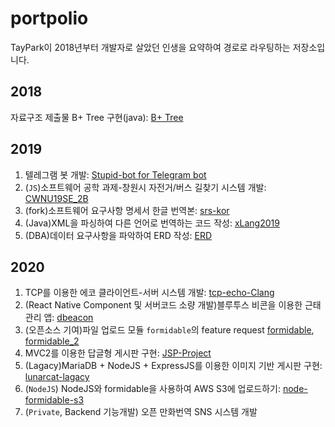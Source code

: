 # portpolio

TayPark이 2018년부터 개발자로 살았던 인생을 요약하여 경로로 라우팅하는 저장소입니다.

## 2018

자료구조 제출물 B+ Tree 구현(java): [B+ Tree](https://github.com/TayPark/BPlusTree)

## 2019

1. 텔레그램 봇 개발: [Stupid-bot for Telegram bot](https://github.com/TayPark/stupid-bot)
2. (`JS`)소프트웨어 공학 과제-창원시 자전거/버스 길찾기 시스템 개발: [CWNU19SE_2B](https://github.com/TayPark/CWNU19SE_2B)
3. (fork)소프트웨어 요구사항 명세서 한글 번역본: [srs-kor](https://github.com/TayPark/srs-kor)
4. (Java)XML을 파싱하여 다른 언어로 번역하는 코드 작성: [xLang2019](./xLang)
5. (DBA)데이터 요구사항을 파악하여 ERD 작성: [ERD](./ERD)

## 2020

1. TCP를 이용한 에코 클라이언트-서버 시스템 개발: [tcp-echo-Clang](https://github.com/TayPark/tcp-echo-Clang)
2. (React Native Component 및 서버코드 소량 개발)블루투스 비콘을 이용한 근태관리 앱: [dbeacon](https://github.com/chisacam/dbeacon)
3. (오픈소스 기여)파일 업로드 모듈 `formidable`의 feature request [formidable](https://github.com/node-formidable/formidable/issues/616), [formidable_2](https://github.com/node-formidable/formidable/issues/609)
4. MVC2를 이용한 답글형 게시판 구현: [JSP-Project](https://github.com/TayPark/JSPProject)
5. (Lagacy)MariaDB + NodeJS + ExpressJS를 이용한 이미지 기반 게시판 구현: [lunarcat-lagacy](https://github.com/TayPark/lunarcat-lagacy/tree/master/routes)
6. (`NodeJS`) NodeJS와 formidable을 사용하여 AWS S3에 업로드하기: [node-formidable-s3](https://github.com/TayPark/node-formidable-s3)
7. (`Private`, Backend 기능개발) 오픈 만화번역 SNS 시스템 개발
